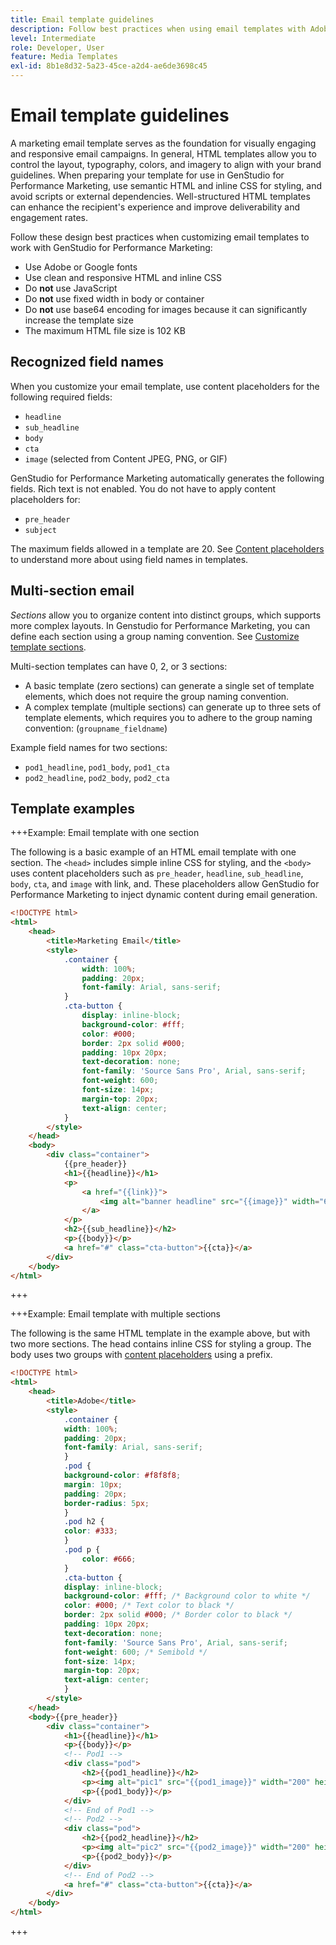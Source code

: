 ```yaml
---
title: Email template guidelines
description: Follow best practices when using email templates with Adobe GenStudio for Performance Marketing.
level: Intermediate
role: Developer, User
feature: Media Templates
exl-id: 8b1e8d32-5a23-45ce-a2d4-ae6de3698c45
---
```

# Email template guidelines

A marketing email template serves as the foundation for visually engaging and responsive email campaigns. In general, HTML templates allow you to control the layout, typography, colors, and imagery to align with your brand guidelines. When preparing your template for use in GenStudio for Performance Marketing, use semantic HTML and inline CSS for styling, and avoid scripts or external dependencies. Well-structured HTML templates can enhance the recipient's experience and improve deliverability and engagement rates.

Follow these design best practices when customizing email templates to work with GenStudio for Performance Marketing:

- Use Adobe or Google fonts
- Use clean and responsive HTML and inline CSS
- Do **not** use JavaScript
- Do **not** use fixed width in body or container
- Do **not** use base64 encoding for images because it can significantly increase the template size
- The maximum HTML file size is 102 KB

## Recognized field names

When you customize your email template, use content placeholders for the following required fields:

- `headline`
- `sub_headline`
- `body`
- `cta`
- `image` (selected from Content JPEG, PNG, or GIF)

GenStudio for Performance Marketing automatically generates the following fields. Rich text is not enabled. You do not have to apply content placeholders for:

- `pre_header`
- `subject`

The maximum fields allowed in a template are 20. See [Content placeholders](/help/user-guide/content/customize-template.md#content-placeholders) to understand more about using field names in templates.

## Multi-section email

_Sections_ allow you to organize content into distinct groups, which supports more complex layouts. In Genstudio for Performance Marketing, you can define each section using a group naming convention. See [Customize template sections](/help/user-guide/content/customize-template.md#sections-or-groups).

Multi-section templates can have 0, 2, or 3 sections:

- A basic template (zero sections) can generate a single set of template elements, which does not require the group naming convention.
- A complex template (multiple sections) can generate up to three sets of template elements, which requires you to adhere to the group naming convention: (`groupname_fieldname`)

Example field names for two sections:

- `pod1_headline`, `pod1_body`, `pod1_cta`
- `pod2_headline`, `pod2_body`, `pod2_cta`

## Template examples

+++Example: Email template with one section

The following is a basic example of an HTML email template with one section. The `<head>` includes simple inline CSS for styling, and the `<body>` uses content placeholders such as `pre_header`, `headline`, `sub_headline`, `body`, `cta`, and `image` with link, and. These placeholders allow GenStudio for Performance Marketing to inject dynamic content during email generation.

```html
<!DOCTYPE html>
<html>
    <head>
        <title>Marketing Email</title>
        <style>
            .container {
                width: 100%;
                padding: 20px;
                font-family: Arial, sans-serif;
            }
            .cta-button {
                display: inline-block;
                background-color: #fff;
                color: #000;
                border: 2px solid #000;
                padding: 10px 20px;
                text-decoration: none;
                font-family: 'Source Sans Pro', Arial, sans-serif;
                font-weight: 600;
                font-size: 14px;
                margin-top: 20px;
                text-align: center;
            }
        </style>
    </head>
    <body>
        <div class="container">
            {{pre_header}}
            <h1>{{headline}}</h1>
            <p>
                <a href="{{link}}">
                    <img alt="banner headline" src="{{image}}" width="600" height="600">
                </a>
            </p>
            <h2>{{sub_headline}}</h2>
            <p>{{body}}</p>
            <a href="#" class="cta-button">{{cta}}</a>
        </div>
    </body>
</html>
```

+++

+++Example: Email template with multiple sections

The following is the same HTML template in the example above, but with two more sections. The head contains inline CSS for styling a group. The body uses two groups with [content placeholders](#content-placeholders) using a prefix.

```html
<!DOCTYPE html>
<html>
    <head>
        <title>Adobe</title>
        <style>
            .container {
            width: 100%;
            padding: 20px;
            font-family: Arial, sans-serif;
            }
            .pod {
            background-color: #f8f8f8;
            margin: 10px;
            padding: 20px;
            border-radius: 5px;
            }
            .pod h2 {
            color: #333;
            }
            .pod p {
                color: #666;
            }
            .cta-button {
            display: inline-block;
            background-color: #fff; /* Background color to white */
            color: #000; /* Text color to black */
            border: 2px solid #000; /* Border color to black */
            padding: 10px 20px;
            text-decoration: none;            
            font-family: 'Source Sans Pro', Arial, sans-serif;
            font-weight: 600; /* Semibold */
            font-size: 14px;
            margin-top: 20px;
            text-align: center;
            }
        </style>
    </head>
    <body>{{pre_header}}
        <div class="container">
            <h1>{{headline}}</h1>
            <p>{{body}}</p>
            <!-- Pod1 -->
            <div class="pod">
                <h2>{{pod1_headline}}</h2>
                <p><img alt="pic1" src="{{pod1_image}}" width="200" height="200" border="0"></p>
                <p>{{pod1_body}}</p>
            </div>
            <!-- End of Pod1 -->
            <!-- Pod2 -->
            <div class="pod">
                <h2>{{pod2_headline}}</h2>
                <p><img alt="pic2" src="{{pod2_image}}" width="200" height="200" border="0"></p>
                <p>{{pod2_body}}</p>
            </div>
            <!-- End of Pod2 -->
            <a href="#" class="cta-button">{{cta}}</a>
        </div>
    </body>
</html>
```

+++
